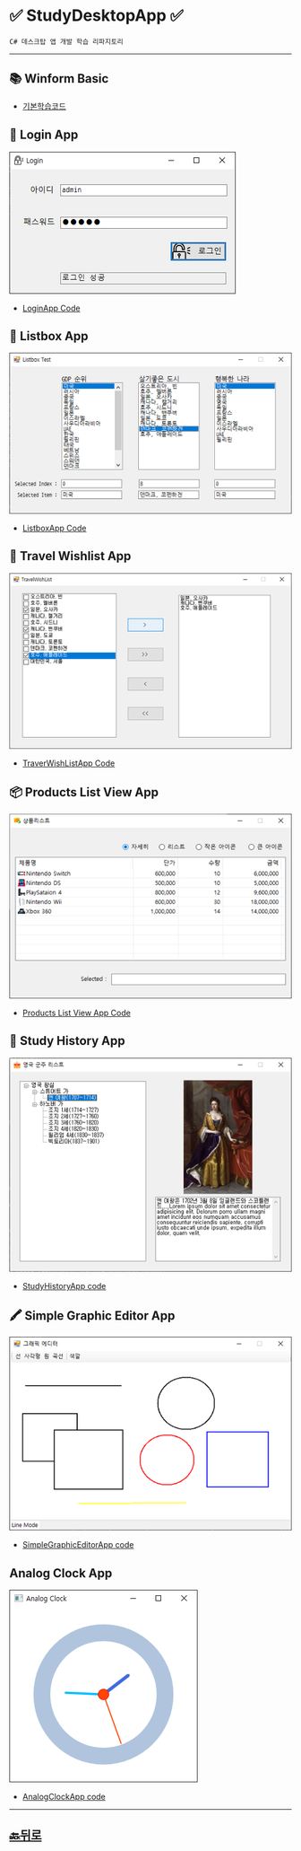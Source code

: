 # ✅ StudyDesktopApp ✅

```
C# 데스크탑 앱 개발 학습 리파지토리 
```
________________________________
## 📚 Winform Basic
* [기본학습코드](https://github.com/JaehyeonHeo/StudyDesktopApp/commit/f824c24b036f3d8b0685ed6ce9bf443d2b77dcae)

## 🔐 Login App 
![LoginAppMain](https://raw.githubusercontent.com/JaehyeonHeo/StudyDesktopApp/86314b00db138d1d2ecf2aa6fb22570a53c214be/images/LoginApp.png "LoginAppMain")  
* [LoginApp Code](WinformApp/PracticeWinApp/PracticeWInApp/LoginApp/FrmLogin.cs "소스코드")  

## 📃 Listbox App
![ListboxAppMain](https://github.com/JaehyeonHeo/StudyDesktopApp/blob/main/images/ListboxApp.png?raw=true "ListboxApp")
* [ListboxApp Code](WinformApp/ExcerciseWinApp/ListboxWinApp/FrmMain.cs "소스코드")

## 📝 Travel Wishlist App
![Travel Wishlist App](https://raw.githubusercontent.com/JaehyeonHeo/StudyDesktopApp/bf8ec2f448d97977ee423fa2473bb658ed4763d5/images/TravelWishListApp.png "TravelWishlist")
* [TraverWishListApp Code](WinformApp/ExcerciseWinApp/TravelWishlistApp/FrmMain.cs "소스코드")  

## 📦 Products List View App
![Products List View App](images/ListViewApp.png "Products List View App")
* [Products List View App Code](WinformApp/ExcerciseWinApp/ListViewApp/FrmMain.cs "소스코드")  

## 👑 Study History App
![StudyHistoryApp](images/StudyHistoryApp.png "study history app")
* [StudyHistoryApp code](WinformApp/ExcerciseWinApp/StudyHistoryApp/FrmMain.cs "소스코드")
  
## 🖍 Simple Graphic Editor App
![SimpleGraphicEditorApp](images/SimpleGraphicEditor.png "study history app")
* [SimpleGraphicEditorApp code](WinformApp/ExcerciseWinApp/SimpleGraphicEditor/FrmMain.cs "소스코드")

## Analog Clock App
![AnalogClock App](images/AnalogClockApp.png "study history app")
* [AnalogClockApp code](https://github.com/JaehyeonHeo/StudyDesktopApp/tree/main/WPF_App/WpfExcutiveBank/AnlogClockApp "소스코드")
_____________________________________________
## [🔙뒤로]( https://github.com/JaehyeonHeo)
